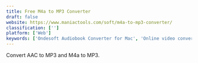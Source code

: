 ```yaml
---
title: Free M4a to MP3 Converter
draft: false 
website: https://www.maniactools.com/soft/m4a-to-mp3-converter/
classification: ['']
platform: ['Web']
keywords: ['Ondesoft Audiobook Converter for Mac', 'Online video converter', 'TunesKit AudioBook Converter', 'Video DownloadHelper', 'Voice', 'y2mate']
---
```

Convert AAC to MP3 and M4a to MP3.
